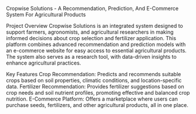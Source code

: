 Cropwise Solutions - A Recommendation, Prediction, And E-Commerce System For Agricultural Products

Project Overview
Cropwise Solutions is an integrated system designed to support farmers, agronomists, and agricultural researchers in making informed decisions about crop selection and fertilizer application. This platform combines advanced recommendation and prediction models with an e-commerce website for easy access to essential agricultural products. The system also serves as a research tool, with data-driven insights to enhance agricultural practices.

Key Features
Crop Recommendation: Predicts and recommends suitable crops based on soil properties, climatic conditions, and location-specific data.
Fertilizer Recommendation: Provides fertilizer suggestions based on crop needs and soil nutrient profiles, promoting effective and balanced crop nutrition.
E-Commerce Platform: Offers a marketplace where users can purchase seeds, fertilizers, and other agricultural products, all in one place.
